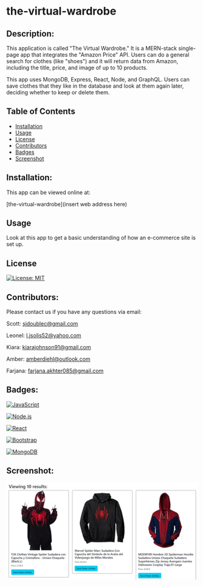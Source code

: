 # the-virtual-wardrobe

## Description:

This application is called "The Virtual Wardrobe." It is a MERN-stack single-page app that integrates the "Amazon Price" API. Users can do a general search for clothes (like "shoes") and it will return data from Amazon, including the title, price, and image of up to 10 products. 

This app uses MongoDB, Express, React, Node, and GraphQL. Users can save clothes that they like in the database and look at them again later, deciding whether to keep or delete them.

## Table of Contents

- [Installation](#installation)
- [Usage](#usage)
- [License](#license)
- [Contributors](#contribute)
- [Badges](#badges)
- [Screenshot](#screenshot)

## Installation:

This app can be viewed online at:

[the-virtual-wardrobe](insert web address here)

## Usage

Look at this app to get a basic understanding of how an e-commerce site is set up.

## License

[![License: MIT](https://img.shields.io/badge/License-MIT-yellow.svg)](https://opensource.org/licenses/MIT)

## Contributors:

Please contact us if you have any questions via email:

Scott: sjdoublec@gmail.com 

Leonel: l.jsolis52@yahoo.com

Kiara: kiarajohnson91@gmail.com

Amber: amberdiehl@outlook.com

Farjana: farjana.akhter085@gmail.com

## Badges:

[![JavaScript](https://img.shields.io/badge/JavaScript-F7DF1E?style=for-the-badge&logo=javascript&logoColor=black)](https://www.javascript.com/)

[![Node.js](https://img.shields.io/badge/Node.js-43853D?style=for-the-badge&logo=node.js&logoColor=white)](https://nodejs.org/)

[![React](https://img.shields.io/badge/React-20232A?style=for-the-badge&logo=react&logoColor=61DAFB)](https://reactjs.org/)

[![Bootstrap](https://img.shields.io/badge/Bootstrap-563D7C?style=for-the-badge&logo=bootstrap&logoColor=white)](https://getbootstrap.com/)

[![MongoDB](https://img.shields.io/badge/MongoDB-4EA94B?style=for-the-badge&logo=mongodb&logoColor=white)](https://www.mongodb.com/)

## Screenshot:

![the-virtual-wardrobe](/assets/spider-man-hoodies-screenshot.png)